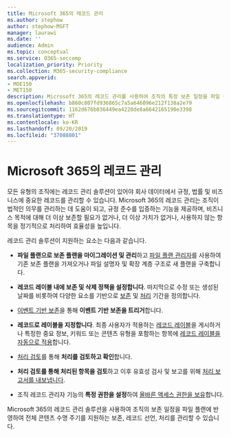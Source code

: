 ```yaml
---
title: Microsoft 365의 레코드 관리
ms.author: stephow
author: stephow-MSFT
manager: laurawi
ms.date: ''
audience: Admin
ms.topic: conceptual
ms.service: O365-seccomp
localization_priority: Priority
ms.collection: M365-security-compliance
search.appverid:
- MOE150
- MET150
description: Microsoft 365의 레코드 관리를 사용하여 조직의 특정 보존 일정을 파일 플랜에 적용하여 전체 콘텐츠 수명 주기를 지원하는 보존, 레코드 선언, 처리를 관리할 수 있습니다.
ms.openlocfilehash: b860c807fd936865c7a5a646096e212f138a2e79
ms.sourcegitcommit: 1162d676b036449ea4220de8a6642165190e3398
ms.translationtype: HT
ms.contentlocale: ko-KR
ms.lasthandoff: 09/20/2019
ms.locfileid: "37088801"
---
```

# <a name="records-management-in-microsoft-365"></a>Microsoft 365의 레코드 관리

모든 유형의 조직에는 레코드 관리 솔루션이 있어야 회사 데이터에서 규정, 법률 및 비즈니스에 중요한 레코드를 관리할 수 있습니다. Microsoft 365의 레코드 관리는 조직이 법적인 의무를 관리하는 데 도움이 되고, 규정 준수를 입증하는 기능을 제공하며, 비즈니스 목적에 대해 더 이상 보존할 필요가 없거나, 더 이상 가치가 없거나, 사용하지 않는 항목을 정기적으로 처리하여 효율성을 높입니다.

레코드 관리 솔루션이 지원하는 요소는 다음과 같습니다.

- **파일 플랜으로 보존 플랜을 마이그레이션 및 관리**하고 [파일 플랜 관리자](file-plan-manager.md)를 사용하여 기존 보존 플랜을 가져오거나 파일 설명자 및 확장 계층 구조로 새 플랜을 구축합니다.

- **레코드 레이블 내에 보존 및 삭제 정책을 설정합니다**. 마지막으로 수정 또는 생성된 날짜를 비롯하여 다양한 요소를 기반으로 [보존](retention-policies.md#retaining-content-for-a-specific-period-of-time) 및 [처리](retention-policies.md#deleting-content-thats-older-than-a-specific-age) 기간을 정의합니다.

- [이벤트 기반 보존](event-driven-retention.md)을 통해 **이벤트 기반 보존을 트리거**합니다.

- **레코드로 레이블을 지정합니다**. 최종 사용자가 적용하는 [레코드 레이블](labels.md#using-retention-labels-for-records-management)을 게시하거나 특정한 중요 정보, 키워드 또는 콘텐츠 유형을 포함하는 항목에 [레코드 레이블을 자동으로 적용](labels.md#applying-a-retention-label-automatically-based-on-conditions)합니다.

- [처리 검토](disposition-reviews.md)를 통해 **처리를 검토하고 확인**합니다.

- **처리 검토를 통해 처리된 항목을 검토**하고 이후 유효성 검사 및 보고를 위해 [처리 보고서를 내보냅니다](disposition-reviews.md#export-the-disposition-items).

- 조직 레코드 관리자 기능의 **특정 권한을 설정**하여 [올바른 액세스 권한을 보유](/security/office-365-security/protect-against-threats.md)합니다.

Microsoft 365의 레코드 관리 솔루션을 사용하여 조직의 보존 일정을 파일 플랜에 반영하여 전체 콘텐츠 수명 주기를 지원하는 보존, 레코드 선언, 처리를 관리할 수 있습니다.
